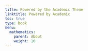 ```yaml
---
title: Powered by the Academic Theme
linktitle: Powered by Academic
toc: true
type: book
menu:
  mathematics:
    parent: About
    weight: 10
---
```

